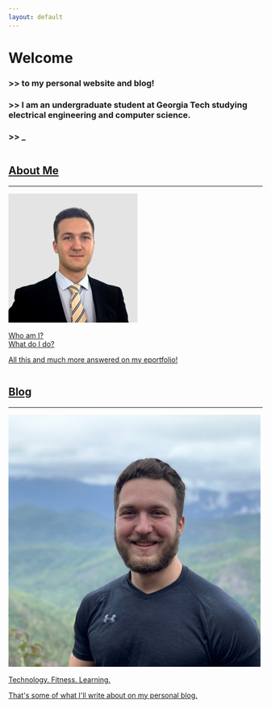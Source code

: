 ```yaml
---
layout: default
---
```

<div class="post-title console">
  <h1 style="margin-bottom: 0">Welcome</h1>
  <h3>>> to my personal website and blog!</h3>
  <h3>>> I am an undergraduate student at Georgia Tech studying electrical engineering and computer science.</h3>
  <h3>>> _</h3>
</div>

<div class="row" style="margin-top: 0px">
  <a href="/about"><div class="column">
    <h2>About Me</h2>
    <hr>
    <img class="profile-pic left-float-pic" src="/assets/profile_suit.jpg"/>
    <p>Who am I?<br>
    What do I do?</p>
    <p style="font-weight: initial">All this and much more answered on my eportfolio!</p>
  </div></a>
  <a href="/blog"><div class="column">
    <h2>Blog</h2>
    <hr>
    <img class="profile-pic left-float-pic" src="/assets/profile_hiking.jpg"/>
    <p>Technology. Fitness. Learning.</p>
    <p style="font-weight: initial">That's some of what I'll write about on my personal blog.</p>
  </div></a>
</div>


